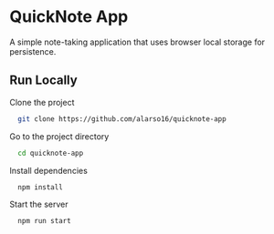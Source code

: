 # QuickNote App

A simple note-taking application that uses browser local storage for persistence.


## Run Locally

Clone the project

```bash
  git clone https://github.com/alarso16/quicknote-app
```

Go to the project directory

```bash
  cd quicknote-app
```

Install dependencies

```bash
  npm install
```

Start the server

```bash
  npm run start
```